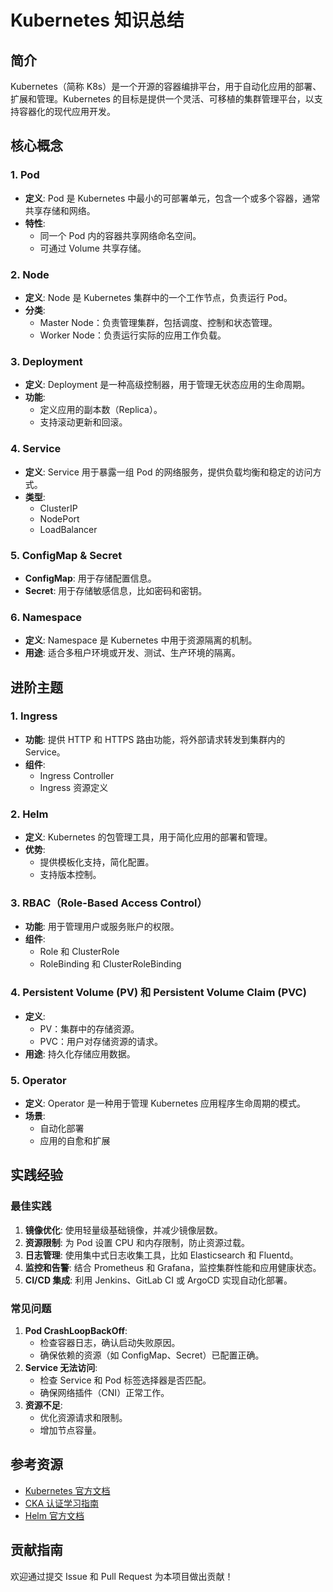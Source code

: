 # Kubernetes 知识总结

## 简介
Kubernetes（简称 K8s）是一个开源的容器编排平台，用于自动化应用的部署、扩展和管理。Kubernetes 的目标是提供一个灵活、可移植的集群管理平台，以支持容器化的现代应用开发。

## 核心概念

### 1. Pod
- **定义**: Pod 是 Kubernetes 中最小的可部署单元，包含一个或多个容器，通常共享存储和网络。
- **特性**:
  - 同一个 Pod 内的容器共享网络命名空间。
  - 可通过 Volume 共享存储。

### 2. Node
- **定义**: Node 是 Kubernetes 集群中的一个工作节点，负责运行 Pod。
- **分类**:
  - Master Node：负责管理集群，包括调度、控制和状态管理。
  - Worker Node：负责运行实际的应用工作负载。

### 3. Deployment
- **定义**: Deployment 是一种高级控制器，用于管理无状态应用的生命周期。
- **功能**:
  - 定义应用的副本数（Replica）。
  - 支持滚动更新和回滚。

### 4. Service
- **定义**: Service 用于暴露一组 Pod 的网络服务，提供负载均衡和稳定的访问方式。
- **类型**:
  - ClusterIP
  - NodePort
  - LoadBalancer

### 5. ConfigMap & Secret
- **ConfigMap**: 用于存储配置信息。
- **Secret**: 用于存储敏感信息，比如密码和密钥。

### 6. Namespace
- **定义**: Namespace 是 Kubernetes 中用于资源隔离的机制。
- **用途**: 适合多租户环境或开发、测试、生产环境的隔离。

## 进阶主题

### 1. Ingress
- **功能**: 提供 HTTP 和 HTTPS 路由功能，将外部请求转发到集群内的 Service。
- **组件**:
  - Ingress Controller
  - Ingress 资源定义

### 2. Helm
- **定义**: Kubernetes 的包管理工具，用于简化应用的部署和管理。
- **优势**:
  - 提供模板化支持，简化配置。
  - 支持版本控制。

### 3. RBAC（Role-Based Access Control）
- **功能**: 用于管理用户或服务账户的权限。
- **组件**:
  - Role 和 ClusterRole
  - RoleBinding 和 ClusterRoleBinding

### 4. Persistent Volume (PV) 和 Persistent Volume Claim (PVC)
- **定义**:
  - PV：集群中的存储资源。
  - PVC：用户对存储资源的请求。
- **用途**: 持久化存储应用数据。

### 5. Operator
- **定义**: Operator 是一种用于管理 Kubernetes 应用程序生命周期的模式。
- **场景**:
  - 自动化部署
  - 应用的自愈和扩展

## 实践经验

### 最佳实践
1. **镜像优化**: 使用轻量级基础镜像，并减少镜像层数。
2. **资源限制**: 为 Pod 设置 CPU 和内存限制，防止资源过载。
3. **日志管理**: 使用集中式日志收集工具，比如 Elasticsearch 和 Fluentd。
4. **监控和告警**: 结合 Prometheus 和 Grafana，监控集群性能和应用健康状态。
5. **CI/CD 集成**: 利用 Jenkins、GitLab CI 或 ArgoCD 实现自动化部署。

### 常见问题
1. **Pod CrashLoopBackOff**:
   - 检查容器日志，确认启动失败原因。
   - 确保依赖的资源（如 ConfigMap、Secret）已配置正确。
2. **Service 无法访问**:
   - 检查 Service 和 Pod 标签选择器是否匹配。
   - 确保网络插件（CNI）正常工作。
3. **资源不足**:
   - 优化资源请求和限制。
   - 增加节点容量。

## 参考资源
- [Kubernetes 官方文档](https://kubernetes.io/)
- [CKA 认证学习指南](https://github.com/cncf/curriculum)
- [Helm 官方文档](https://helm.sh/docs/)

## 贡献指南
欢迎通过提交 Issue 和 Pull Request 为本项目做出贡献！

